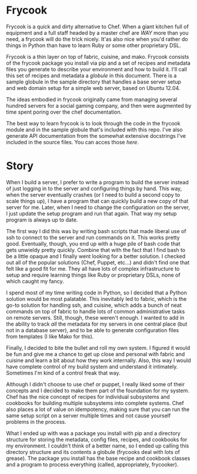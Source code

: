 # Frycook

Frycook is a quick and dirty alternative to Chef.  When a giant kitchen full of equipment and a full staff headed by a master chef are *WAY* more than you need, a frycook will do the trick nicely.  It'as also nice when you'd rather do things in Python than have to learn Ruby or some other proprietary DSL.

Frycook is a thin layer on top of fabric, cuisine, and mako.  Frycook consists of the frycook package you install via pip and a set of recipes and metadata files you generate to describe your environment and how to build it.  I'll call this set of recipes and metadata a _globule_ in this document.  There is a sample globule in the sample directory that handles a base server setup and web domain setup for a simple web server, based on Ubuntu 12.04.

The ideas embodied in frycook originally came from managing several hundred servers for a social gaming company, and then were augmented by time spent poring over the chef documentation.

The best way to learn frycook is to look through the code in the frycook module and in the sample globule that's included with this repo.  I've also generate API documentation from the somewhat extensive docstrings I've included in the source files.  You can acces those *here*.

# Story

When I build a server, I prefer to write a program to build the server instead of just logging in to the server and configuring things by hand.  This way, when the server eventually crashes (or I need to build a second copy to scale things up), I have a program that can quickly build a new copy of that server for me.  Later, when I need to change the configuration on the server, I just update the setup program and run that again.  That way my setup program is always up to date.  

The first way I did this was by writing bash scripts that made liberal use of ssh to connect to the server and run commands on it.  This works pretty good.  Eventually, though, you end up with a huge pile of bash code that gets unwieldy pretty quickly.  Combine that with the fact that I find bash to be a little opaque and I finally went looking for a better solution.  I checked out all of the popular solutions (Chef, Puppet, etc...) and didn't find one that felt like a good fit for me.  They all have lots of complex infrastructure to setup and require learning things like Ruby or proprietary DSLs, none of which caught my fancy.

I spend most of my time writing code in Python, so I decided that a Python solution would be most palatable.  This inevitably led to fabric, which is the go-to solution for handling ssh, and cuisine, which adds a bunch of neat commands on top of fabric to handle lots of common administrative tasks on remote servers.  Still, though, these weren't enough.  I wanted to add in the ability to track *all* the metadata for my servers in one central place (but not in a database server), and to be able to generate configuration files from templates (I like Mako for this).

Finally, I decided to bite the bullet and roll my own system.  I figured it would be fun and give me a chance to get up close and personal with fabric and cuisine and learn a bit about how they work internally.  Also, this way I would have complete control of my build system and understand it intimately.  Sometimes I'm kind of a control freak that way.

Although I didn't choose to use chef or puppet, I really liked some of their concepts and I decided to make them part of the foundation for my system.  Chef has the nice concept of recipes for individual subsystems and cookbooks for building multiple subsystems into complete systems.  Chef also places a lot of value on idempotency, making sure that you can run the same setup script on a server multiple times and not cause yourself problems in the process.

What I ended up with was a package you install with pip and a directory structure for storing the metadata, config files, recipes, and cookbooks for my environment.  I couldn't think of a better name, so I ended up calling this directory structure and its contents a globule (frycooks deal with lots of grease).  The package you install has the base recipe and cookbook classes and a program to process everything (called, appropriately, frycooker).
